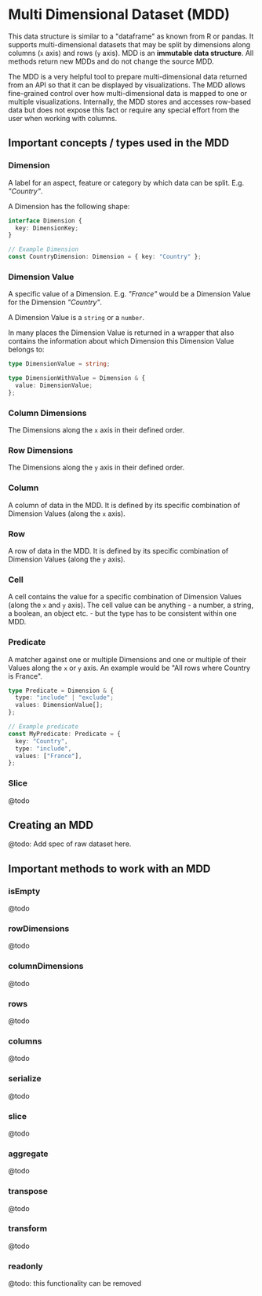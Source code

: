 # Multi Dimensional Dataset (MDD)

This data structure is similar to a "dataframe" as known from R or pandas. It supports multi-dimensional datasets that may be split by dimensions along columns (`x` axis) and rows (`y` axis). MDD is an **immutable data structure**. All methods return new MDDs and do not change the source MDD.

The MDD is a very helpful tool to prepare multi-dimensional data returned from an API so that it can be displayed by visualizations. The MDD allows fine-grained control over how multi-dimensional data is mapped to one or multiple visualizations. Internally, the MDD stores and accesses row-based data but does not expose this fact or require any special effort from the user when working with columns.

## Important concepts / types used in the MDD

### Dimension

A label for an aspect, feature or category by which data can be split. E.g. _"Country"_.

A Dimension has the following shape:

```typescript
interface Dimension {
  key: DimensionKey;
}

// Example Dimension
const CountryDimension: Dimension = { key: "Country" };
```

### Dimension Value

A specific value of a Dimension. E.g. _"France"_ would be a Dimension Value for the Dimension _"Country"_.

A Dimension Value is a `string` or a `number`.

In many places the Dimension Value is returned in a wrapper that also contains the information about which Dimension this Dimension Value belongs to:

```typescript
type DimensionValue = string;

type DimensionWithValue = Dimension & {
  value: DimensionValue;
};
```

### Column Dimensions

The Dimensions along the `x` axis in their defined order.

### Row Dimensions

The Dimensions along the `y` axis in their defined order.

### Column

A column of data in the MDD. It is defined by its specific combination of Dimension Values (along the `x` axis).

### Row

A row of data in the MDD. It is defined by its specific combination of Dimension Values (along the `y` axis).

### Cell

A cell contains the value for a specific combination of Dimension Values (along the `x` and `y` axis). The cell value can be anything - a number, a string, a boolean, an object etc. - but the type has to be consistent within one MDD.

### Predicate

A matcher against one or multiple Dimensions and one or multiple of their Values along the `x` or `y` axis. An example would be "All rows where Country is France".

```typescript
type Predicate = Dimension & {
  type: "include" | "exclude";
  values: DimensionValue[];
};

// Example predicate
const MyPredicate: Predicate = {
  key: "Country",
  type: "include",
  values: ["France"],
};
```

### Slice

@todo

## Creating an MDD

@todo: Add spec of raw dataset here.

## Important methods to work with an MDD

### isEmpty

@todo

### rowDimensions

@todo

### columnDimensions

@todo

### rows

@todo

### columns

@todo

### serialize

@todo

### slice

@todo

### aggregate

@todo

### transpose

@todo

### transform

@todo

### readonly

@todo: this functionality can be removed
